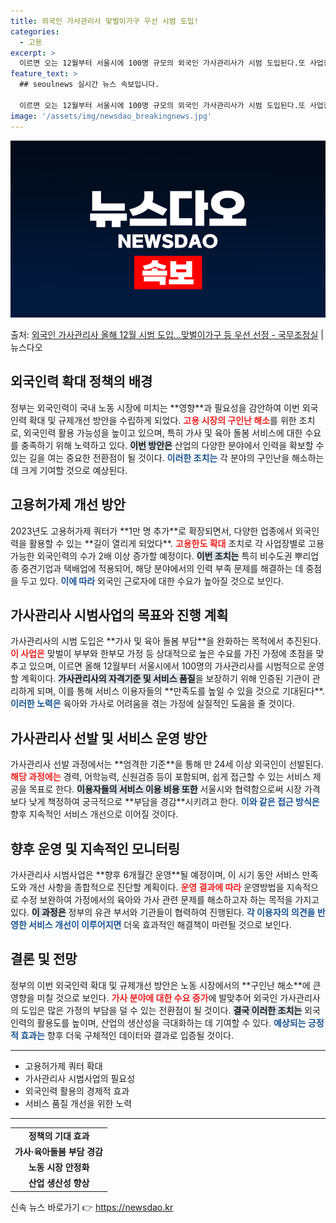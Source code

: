 ```yaml
---
title: 외국인 가사관리사 맞벌이가구 우선 시범 도입!
categories:
  - 고용
excerpt: >
  이르면 오는 12월부터 서울시에 100명 규모의 외국인 가사관리사가 시범 도입된다.또 사업장별 고용한도도 지…
feature_text: >
  ## seoulnews 실시간 뉴스 속보입니다.

  이르면 오는 12월부터 서울시에 100명 규모의 외국인 가사관리사가 시범 도입된다.또 사업장별 고용한도도 지…
image: '/assets/img/newsdao_breakingnews.jpg'
---
```


![뉴스다오 속보](/assets/img/newsdao_breakingnews.jpg)

<p>출처: <a href="https://newsdao.kr/1768" rel="dofollow">외국인 가사관리사 올해 12월 시범 도입…맞벌이가구 등 우선 선정 - 국무조정실</a> | 뉴스다오</p>

<h2 data-ke-size="size26">외국인력 확대 정책의 배경</h2>

<p data-ke-size="size16">정부는 외국인력이 국내 노동 시장에 미치는 **영향**과 필요성을 감안하여 이번 외국인력 확대 및 규제개선 방안을 수립하게 되었다. <b><span style="color: #ee2323;">고용 시장의 구인난 해소</span></b>를 위한 조치로, 외국인력 활용 가능성을 높이고 있으며, 특히 가사 및 육아 돌봄 서비스에 대한 수요를 충족하기 위해 노력하고 있다. <b><span style="background-color: #21538527;">이번 방안은</span></b> 산업의 다양한 분야에서 인력을 확보할 수 있는 길을 여는 중요한 전환점이 될 것이다. <b><span style="color: #1a5490;">이러한 조치는</span></b> 각 분야의 구인난을 해소하는 데 크게 기여할 것으로 예상된다.</p>

<h2 data-ke-size="size26">고용허가제 개선 방안</h2>

<p data-ke-size="size16">2023년도 고용허가제 쿼터가 **1만 명 추가**로 확장되면서, 다양한 업종에서 외국인력을 활용할 수 있는 **길이 열리게 되었다**. <b><span style="color: #ee2323;">고용한도 확대</span></b> 조치로 각 사업장별로 고용 가능한 외국인력의 수가 2배 이상 증가할 예정이다. <b><span style="background-color: #21538527;">이번 조치는</span></b> 특히 비수도권 뿌리업종 중견기업과 택배업에 적용되어, 해당 분야에서의 인력 부족 문제를 해결하는 데 중점을 두고 있다. <b><span style="color: #1a5490;">이에 따라</span></b> 외국인 근로자에 대한 수요가 높아질 것으로 보인다.</p>

<h2 data-ke-size="size26">가사관리사 시범사업의 목표와 진행 계획</h2>

<p data-ke-size="size16">가사관리사의 시범 도입은 **가사 및 육아 돌봄 부담**을 완화하는 목적에서 추진된다. <b><span style="color: #ee2323;">이 사업은</span></b> 맞벌이 부부와 한부모 가정 등 상대적으로 높은 수요를 가진 가정에 초점을 맞추고 있으며, 이르면 올해 12월부터 서울시에서 100명의 가사관리사를 시범적으로 운영할 계획이다. <b><span style="background-color: #21538527;">가사관리사의 자격기준 및 서비스 품질</span></b>을 보장하기 위해 인증된 기관이 관리하게 되며, 이를 통해 서비스 이용자들의 **만족도를 높일 수 있을 것으로 기대된다**. <b><span style="color: #1a5490;">이러한 노력은</span></b> 육아와 가사로 어려움을 겪는 가정에 실질적인 도움을 줄 것이다.</p>

<h2 data-ke-size="size26">가사관리사 선발 및 서비스 운영 방안</h2>

<p data-ke-size="size16">가사관리사 선발 과정에서는 **엄격한 기준**을 통해 만 24세 이상 외국인이 선발된다. <b><span style="color: #ee2323;">해당 과정에는</span></b> 경력, 어학능력, 신원검증 등이 포함되며, 쉽게 접근할 수 있는 서비스 제공을 목표로 한다. <b><span style="background-color: #21538527;">이용자들의 서비스 이용 비용 또한</span></b> 서울시와 협력함으로써 시장 가격보다 낮게 책정하여 궁극적으로 **부담을 경감**시키려고 한다. <b><span style="color: #1a5490;">이와 같은 접근 방식은</span></b> 향후 지속적인 서비스 개선으로 이어질 것이다.</p>

<h2 data-ke-size="size26">향후 운영 및 지속적인 모니터링</h2>

<p data-ke-size="size16">가사관리사 시범사업은 **향후 6개월간 운영**될 예정이며, 이 시기 동안 서비스 만족도와 개선 사항을 종합적으로 진단할 계획이다. <b><span style="color: #ee2323;">운영 결과에 따라</span></b> 운영방법을 지속적으로 수정 보완하여 가정에서의 육아와 가사 관련 문제를 해소하고자 하는 목적을 가지고 있다. <b><span style="background-color: #21538527;">이 과정은</span></b> 정부의 유관 부서와 기관들이 협력하여 진행된다. <b><span style="color: #1a5490;">각 이용자의 의견을 반영한 서비스 개선이 이루어지면</span></b> 더욱 효과적인 해결책이 마련될 것으로 보인다.</p>

<h2 data-ke-size="size26">결론 및 전망</h2>

<p data-ke-size="size16">정부의 이번 외국인력 확대 및 규제개선 방안은 노동 시장에서의 **구인난 해소**에 큰 영향을 미칠 것으로 보인다. <b><span style="color: #ee2323;">가사 분야에 대한 수요 증가</span></b>에 발맞추어 외국인 가사관리사의 도입은 많은 가정의 부담을 덜 수 있는 전환점이 될 것이다. <b><span style="background-color: #21538527;">결국 이러한 조치는</span></b> 외국인력의 활용도를 높이며, 산업의 생산성을 극대화하는 데 기여할 수 있다. <b><span style="color: #1a5490;">예상되는 긍정적 효과는</span></b> 향후 더욱 구체적인 데이터와 결과로 입증될 것이다.</p>

<hr>

<ul>
    <li>고용허가제 쿼터 확대</li>
    <li>가사관리사 시범사업의 필요성</li>
    <li>외국인력 활용의 경제적 효과</li>
    <li>서비스 품질 개선을 위한 노력</li>
</ul>

<hr>

<table>
  <tr>
    <td style="text-align: center; height: 17px;"><b>정책의 기대 효과</b></td>
  </tr>
  <tr>
    <td style="text-align: center; height: 17px;"><b>가사·육아돌봄 부담 경감</b></td>
  </tr>
  <tr>
    <td style="text-align: center; height: 17px;"><b>노동 시장 안정화</b></td>
  </tr>
  <tr>
    <td style="text-align: center; height: 17px;"><b>산업 생산성 향상</b></td>
  </tr>
</table>

<p data-ke-size="size16"></p> 

신속 뉴스 바로가기 👉 <a href="https://newsdao.kr" rel="dofollow">https://newsdao.kr</a>


